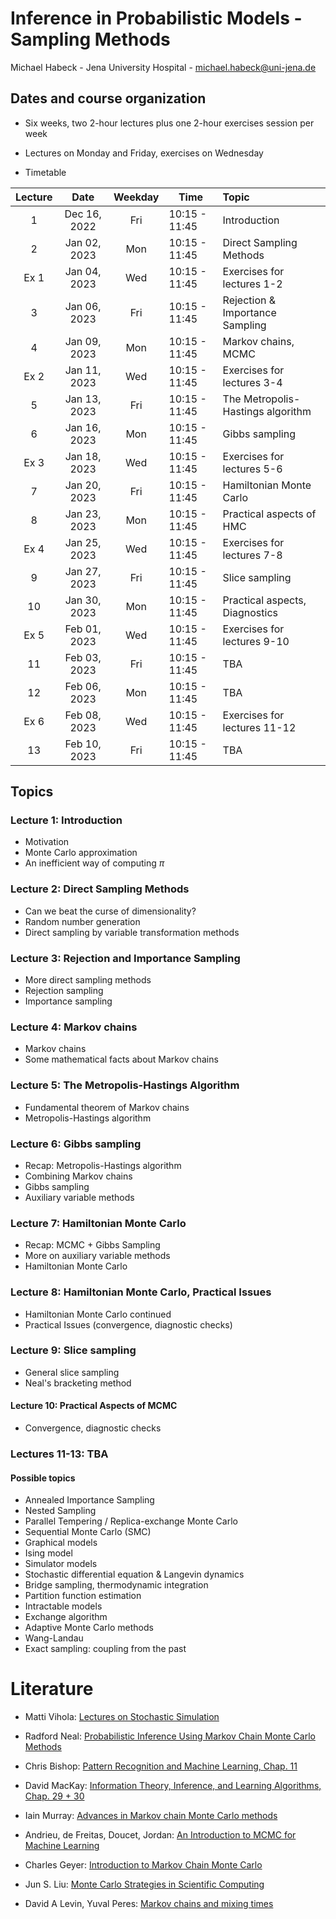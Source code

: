 # Inference in Probabilistic Models - Sampling Methods

Michael Habeck - Jena University Hospital - michael.habeck@uni-jena.de

## Dates and course organization

* Six weeks, two 2-hour lectures plus one 2-hour exercises session per week

* Lectures on Monday and Friday, exercises on Wednesday

* Timetable

| Lecture   | Date         | Weekday | Time          | Topic                             | 
|:---------:|:------------:|:-------:|---------------|:----------------------------------|
| 1         | Dec 16, 2022 | Fri     | 10:15 - 11:45 | Introduction                      |
| 2         | Jan 02, 2023 | Mon     | 10:15 - 11:45 | Direct Sampling Methods           |
| Ex 1      | Jan 04, 2023 | Wed     | 10:15 - 11:45 | Exercises for lectures 1-2        |
| 3         | Jan 06, 2023 | Fri     | 10:15 - 11:45 | Rejection & Importance Sampling   |
| 4         | Jan 09, 2023 | Mon     | 10:15 - 11:45 | Markov chains, MCMC               |
| Ex 2      | Jan 11, 2023 | Wed     | 10:15 - 11:45 | Exercises for lectures 3-4        |
| 5         | Jan 13, 2023 | Fri     | 10:15 - 11:45 | The Metropolis-Hastings algorithm |
| 6         | Jan 16, 2023 | Mon     | 10:15 - 11:45 | Gibbs sampling                    |
| Ex 3      | Jan 18, 2023 | Wed     | 10:15 - 11:45 | Exercises for lectures 5-6        |
| 7         | Jan 20, 2023 | Fri     | 10:15 - 11:45 | Hamiltonian Monte Carlo           |
| 8         | Jan 23, 2023 | Mon     | 10:15 - 11:45 | Practical aspects of HMC          |
| Ex 4      | Jan 25, 2023 | Wed     | 10:15 - 11:45 | Exercises for lectures 7-8        |
| 9         | Jan 27, 2023 | Fri     | 10:15 - 11:45 | Slice sampling                    |
| 10        | Jan 30, 2023 | Mon     | 10:15 - 11:45 | Practical aspects, Diagnostics    |
| Ex 5      | Feb 01, 2023 | Wed     | 10:15 - 11:45 | Exercises for lectures 9-10       |
| 11        | Feb 03, 2023 | Fri     | 10:15 - 11:45 | TBA                               |
| 12        | Feb 06, 2023 | Mon     | 10:15 - 11:45 | TBA                               |
| Ex 6      | Feb 08, 2023 | Wed     | 10:15 - 11:45 | Exercises for lectures 11-12      |
| 13        | Feb 10, 2023 | Fri     | 10:15 - 11:45 | TBA                               |

## Topics

### Lecture 1: Introduction

* Motivation
* Monte Carlo approximation
* An inefficient way of computing $\pi$

### Lecture 2: Direct Sampling Methods

* Can we beat the curse of dimensionality?
* Random number generation
* Direct sampling by variable transformation methods

### Lecture 3: Rejection and Importance Sampling

* More direct sampling methods
* Rejection sampling
* Importance sampling

### Lecture 4: Markov chains

* Markov chains
* Some mathematical facts about Markov chains

### Lecture 5: The Metropolis-Hastings Algorithm

* Fundamental theorem of Markov chains
* Metropolis-Hastings algorithm

### Lecture 6: Gibbs sampling

* Recap: Metropolis-Hastings algorithm
* Combining Markov chains
* Gibbs sampling
* Auxiliary variable methods

### Lecture 7: Hamiltonian Monte Carlo

* Recap: MCMC + Gibbs Sampling
* More on auxiliary variable methods
* Hamiltonian Monte Carlo

### Lecture 8: Hamiltonian Monte Carlo, Practical Issues

* Hamiltonian Monte Carlo continued
* Practical Issues (convergence, diagnostic checks)

### Lecture 9: Slice sampling

* General slice sampling
* Neal's bracketing method

#### Lecture 10:  Practical Aspects of MCMC

* Convergence, diagnostic checks

### Lectures 11-13: TBA

#### Possible topics

* Annealed Importance Sampling
* Nested Sampling
* Parallel Tempering / Replica-exchange Monte Carlo
* Sequential Monte Carlo (SMC)
* Graphical models
* Ising model
* Simulator models
* Stochastic differential equation & Langevin dynamics
* Bridge sampling, thermodynamic integration
* Partition function estimation
* Intractable models
* Exchange algorithm
* Adaptive Monte Carlo methods
* Wang-Landau
* Exact sampling: coupling from the past

# Literature

* Matti Vihola: [Lectures on Stochastic Simulation](http://users.jyu.fi/~mvihola/stochsim/notes-2020.pdf)

* Radford Neal: [Probabilistic Inference Using Markov Chain Monte Carlo Methods](https://www.cs.toronto.edu/~radford/ftp/review.pdf)

* Chris Bishop: [Pattern Recognition and Machine Learning, Chap. 11](https://www.springer.com/gp/book/9780387310732)

* David MacKay: [Information Theory, Inference, and Learning Algorithms, Chap. 29 + 30](http://www.inference.org.uk/itprnn/book.pdf)

* Iain Murray: [Advances in Markov chain Monte Carlo methods](http://homepages.inf.ed.ac.uk/imurray2/pub/07thesis/murray_thesis_2007.pdf)

* Andrieu, de Freitas, Doucet, Jordan: [An Introduction to MCMC for Machine Learning](https://link.springer.com/article/10.1023/A:1020281327116)

* Charles Geyer: [Introduction to Markov Chain Monte Carlo](http://si.biostat.washington.edu/sites/default/files/modules/Geyer-Introduction%20to%20markov%20chain%20Monte%20Carlo_0.pdf)

* Jun S. Liu: [Monte Carlo Strategies in Scientific Computing](https://www.springer.com/de/book/9780387763699)

* David A Levin, Yuval Peres: [Markov chains and mixing times](https://www.academia.edu/download/30694248/recent.pdf)